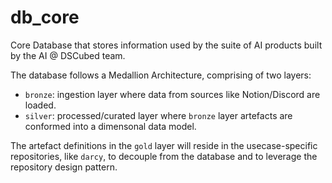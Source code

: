 # db_core
Core Database that stores information used by the suite of AI products built by the AI @ DSCubed team.

The database follows a Medallion Architecture, comprising of two layers:
- `bronze`: ingestion layer where data from sources like Notion/Discord are loaded.
- `silver`: processed/curated layer where `bronze` layer artefacts are conformed into a dimensonal data model.

The artefact definitions in the `gold` layer will reside in the usecase-specific repositories, like `darcy`, to decouple from the database and to leverage the repository design pattern.
